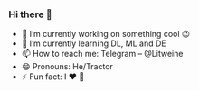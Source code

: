 ### Hi there 👋

- 🔭 I’m currently working on something cool 😉
- 🌱 I’m currently learning DL, ML and DE
- 📫 How to reach me: Telegram – @Litweine
- 😄 Pronouns: He/Tractor
- ⚡ Fun fact: I ❤️ 🐀
